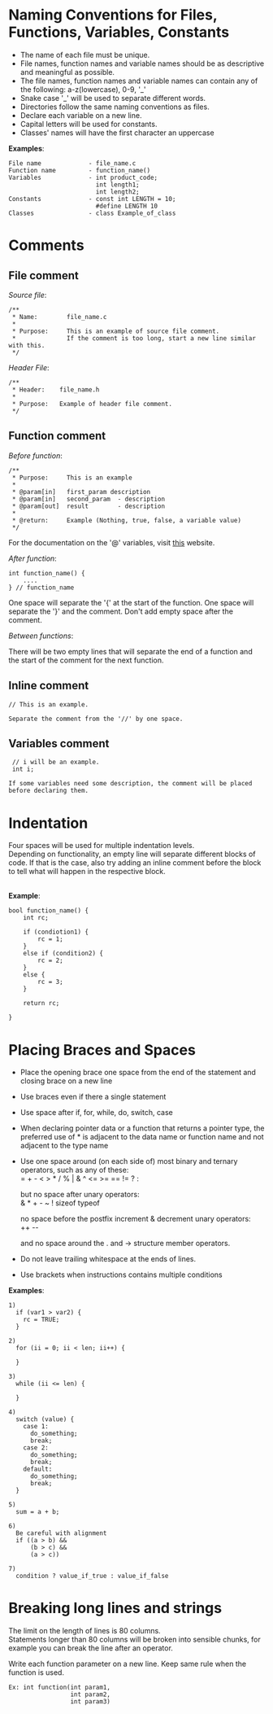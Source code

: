 # Naming Conventions for Files, Functions, Variables, Constants

- The name of each file must be unique.
- File names, function names and variable names should be as descriptive
     and meaningful as possible.
- The file names, function names and variable names can contain
     any of the following: a-z(lowercase), 0-9, '_'
- Snake case '_' will be used to separate different words.
- Directories follow the same naming conventions as files.
- Declare each variable on a new line.
- Capital letters will be used for constants.
- Classes' names will have the first character an uppercase

**Examples**:

    File name             - file_name.c
    Function name         - function_name()
    Variables             - int product_code;
                            int length1;
                            int length2;
    Constants             - const int LENGTH = 10;
                            #define LENGTH 10
    Classes               - class Example_of_class         

# Comments

## File comment

  *Source file*:

    /**
     * Name:        file_name.c
     *
     * Purpose:     This is an example of source file comment.
     *              If the comment is too long, start a new line similar with this.
     */

  *Header File*:

    /**
     * Header:    file_name.h
     *
     * Purpose:   Example of header file comment.
     */

## Function comment

*Before function*:

    /**
     * Purpose:     This is an example
     *
     * @param[in]   first_param description
     * @param[in]   second_param  - description
     * @param[out]  result        - description
     *
     * @return:     Example (Nothing, true, false, a variable value)
     */

   For the documentation on the '@' variables, visit [this](https://developer.lsst.io/cpp/api-docs.html) website.

*After function*:

    int function_name() {
        ....
    } // function_name

   One space will separate the '{' at the start of the function.
   One space will separate the '}' and the comment.
   Don't add empty space after the comment.

*Between functions*:
   
   There will be two empty lines that will separate the end of a function and the start of the 
   comment for the next function.

## Inline comment

    // This is an example.
    
    Separate the comment from the '//' by one space.

## Variables comment

     // i will be an example.
     int i;
    
    If some variables need some description, the comment will be placed before declaring them.

# Indentation

  Four spaces will be used for multiple indentation levels.<br />
  Depending on functionality, an empty line will separate different blocks of code. If that is the case, 
  also try adding an inline comment before the block to tell what will happen in the respective block.<br /><br />

 **Example**:

    bool function_name() {
        int rc;

        if (condiotion1) {
            rc = 1;
        }
        else if (condition2) {
            rc = 2;
        }
        else {
            rc = 3;
        }

        return rc;

    }

# Placing Braces and Spaces

- Place the opening brace one space from the end of the statement and closing brace
    on a new line
- Use braces even if there a single statement
- Use space after if, for, while, do, switch, case
- When declaring pointer data or a function that returns a pointer type,
     the preferred use of * is adjacent to the data name or function name
     and not adjacent to the type name
- Use one space around (on each side of) most binary and ternary operators,
     such as any of these:<br />
        =  +  -  <  >  *  /  %  |  &  ^  <=  >=  ==  !=  ?  :

     but no space after unary operators:<br />
        &  *  +  -  ~  !  sizeof  typeof

     no space before the postfix increment & decrement unary operators:<br />
        ++  --

     and no space around the . and -> structure member operators.

- Do not leave trailing whitespace at the ends of lines.
- Use brackets when instructions contains multiple conditions

**Examples**:<br />

    1)
      if (var1 > var2) {
        rc = TRUE;
      }

    2)
      for (ii = 0; ii < len; ii++) {

      }

    3)
      while (ii <= len) {
        
      }

    4)
      switch (value) {
        case 1:
          do_something;
          break;
        case 2:
          do_something;
          break;
        default:
          do_something;
          break;
      }

    5)
      sum = a + b;

    6)
      Be careful with alignment
      if ((a > b) &&
          (b > c) &&
          (a > c))

    7)
      condition ? value_if_true : value_if_false

# Breaking long lines and strings

   The limit on the length of lines is 80 columns.<br />
   Statements longer than 80 columns will be broken into sensible chunks,
   for example you can break the line after an operator.

   Write each function parameter on a new line. Keep same rule when the function
   is used.

    Ex: int function(int param1,
                     int param2,
                     int param3)


